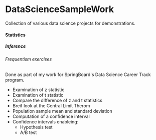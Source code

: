 # DataScienceSampleWork
Collection of various data science projects for demonstrations.

#### Statistics
##### Inference
###### Frequentism exercises
Done as part of my work for SpringBoard's Data Science Career Track program.
* Examination of z statistic
* Examination of t statistic
* Compare the difference of z and t statistics
* Breif look at the Central Limit Therom
* Population sample mean and standard deviation
* Computation of a confidence interval
* Confidence intervals enableing:
  * Hypothesis test
  * A/B test

